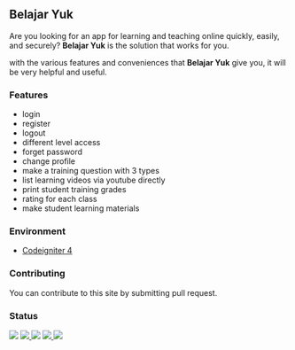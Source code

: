 ## Belajar Yuk
Are you looking for an app for learning and teaching online quickly, easily, and securely? <b>Belajar Yuk</b> is the solution that works for you.

with the various features and conveniences that <b>Belajar Yuk</b> give you, it will be very helpful and useful.

### Features
- login
- register
- logout
- different level access
- forget password
- change profile
- make a training question with 3 types
- list learning videos via youtube directly
- print student training grades
- rating for each class
- make student learning materials

### Environment
<ul>
  <li><a href="https://codeigniter.com/">Codeigniter 4</a></li>
</ul>

### Contributing
You can contribute to this site by submitting pull request.

### Status
<p>
  <img src="https://img.shields.io/badge/stages-development-informational">
  <a href="https://github.com/novaardiansyah1/belajar-yuk/blob/master/references.json">
    <img src="https://img.shields.io/badge/information-references-informational">
  </a>
  <img src="https://img.shields.io/github/repo-size/novaardiansyah1/belajar-yuk?label=size&color=informational" />
  <a href="https://github.com/novaardiansyah1/belajar-yuk/blob/master/LICENSE">
    <img src="https://img.shields.io/github/license/novaardiansyah1/belajar-yuk?label=license&color=informational" />
  </a>
  <a href="https://github.com/novaardiansyah1/belajar-yuk/commits/master">
    <img src="https://img.shields.io/github/last-commit/novaardiansyah1/belajar-yuk/master?color=informational" />
  </a>
</p>